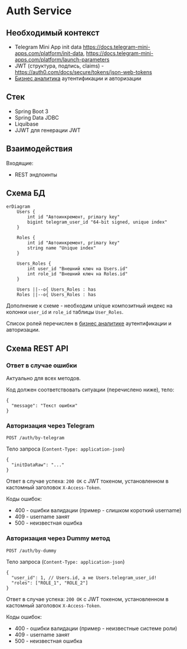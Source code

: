 # Auth Service

## Необходимый контекст

- Telegram Mini App init data https://docs.telegram-mini-apps.com/platform/init-data, https://docs.telegram-mini-apps.com/platform/launch-parameters
- JWT (структура, подпись, claims) - https://auth0.com/docs/secure/tokens/json-web-tokens
- [Бизнес аналитика](../../../business-analytics/functionality/authentication-and-authorization.md) аутентификации и авторизации

## Стек

- Spring Boot 3
- Spring Data JDBC
- Liquibase
- JJWT для генерации JWT

## Взаимодействия

Входящие:
- REST эндпоинты

## Схема БД

```mermaid
erDiagram
    Users {
        int id "Автоинкремент, primary key"
        bigint telegram_user_id "64-bit signed, unique index"
    }

    Roles {
        int id "Автоинкремент, primary key"
        string name "Unique index"
    }

    Users_Roles {
        int user_id "Внешний ключ на Users.id"
        int role_id "Внешний ключ на Roles.id"
    }

    Users ||--o{ Users_Roles : has
    Roles ||--o{ Users_Roles : has
```

Дополнение к схеме - необходим unique композитный индекс на колонки `user_id` и `role_id` таблицы `User_Roles`.

Список ролей перечислен в [бизнес аналитике](../../../business-analytics/functionality/authentication-and-authorization.md) аутентификации и авторизации.

## Схема REST API

### Ответ в случае ошибки

Актуально для всех методов.

Код должен соответствовать ситуации (перечислено ниже), тело:
```
{
  "message": "Текст ошибки"
}
```

### Авторизация через Telegram

`POST /auth/by-telegram`

Тело запроса (`Content-Type: application-json`)
```
{
  "initDataRaw": "..."
}
```

Ответ в случае успеха: `200 OK` с JWT токеном, установленном в кастомный заголовок `X-Access-Token`.

Коды ошибок:

- 400 - ошибки валидации (пример - слишком короткий username)
- 409 - username занят
- 500 - неизвестная ошибка

### Авторизация через Dummy метод

`POST /auth/by-dummy`

Тело запроса (`Content-Type: application-json`)
```
{
  "user_id": 1, // Users.id, а не Users.telegram_user_id!
  "roles": ["ROLE_1", "ROLE_2"]
}
```

Ответ в случае успеха: `200 OK` с JWT токеном, установленном в кастомный заголовок `X-Access-Token`.

Коды ошибок:

- 400 - ошибки валидации (пример - неизвестные системе роли)
- 409 - username занят
- 500 - неизвестная ошибка
